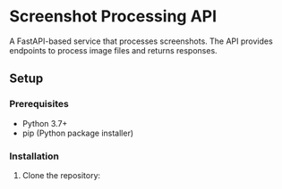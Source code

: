 # Screenshot Processing API

A FastAPI-based service that processes screenshots. The API provides endpoints to process image files and returns responses.

## Setup

### Prerequisites
- Python 3.7+
- pip (Python package installer)

### Installation

1. Clone the repository: 
